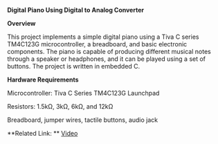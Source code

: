 **Digital Piano Using Digital to Analog Converter**

**Overview**

This project implements a simple digital piano using a Tiva C series TM4C123G microcontroller, a breadboard, and basic electronic components. The piano is capable of producing different musical notes through a speaker or headphones, and it can be played using a set of buttons. The project is written in embedded C. 

**Hardware Requirements**

Microcontroller: Tiva C Series TM4C123G Launchpad

Resistors: 1.5kΩ, 3kΩ, 6kΩ, and 12kΩ

Breadboard, jumper wires, tactile buttons, audio jack


**Related Link: **  [Video](https://drive.google.com/file/d/1FbFkf0icbxJbbtfuMutTsZ0SHNaiKfvJ/view?usp=sharing)
